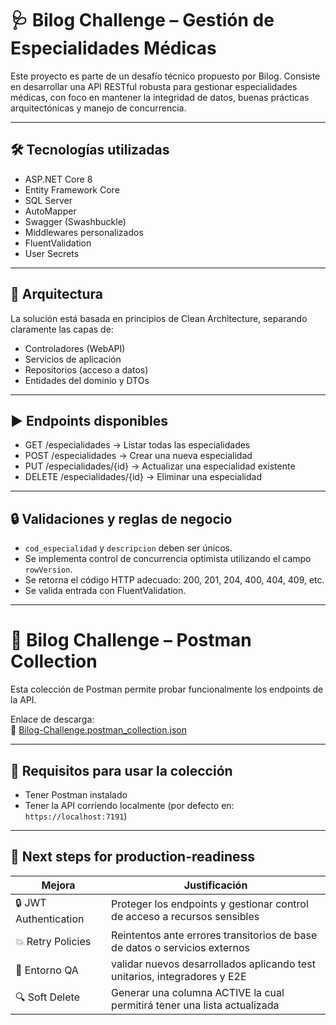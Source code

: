 # 🩺 Bilog Challenge – Gestión de Especialidades Médicas

Este proyecto es parte de un desafío técnico propuesto por Bilog. Consiste en desarrollar una API RESTful robusta para gestionar especialidades médicas, con foco en mantener la integridad de datos, buenas prácticas arquitectónicas y manejo de concurrencia.

---

## 🛠 Tecnologías utilizadas

- ASP.NET Core 8  
- Entity Framework Core  
- SQL Server  
- AutoMapper  
- Swagger (Swashbuckle)  
- Middlewares personalizados  
- FluentValidation  
- User Secrets  

---

## 📐 Arquitectura

La solución está basada en principios de Clean Architecture, separando claramente las capas de:

- Controladores (WebAPI)  
- Servicios de aplicación  
- Repositorios (acceso a datos)  
- Entidades del dominio y DTOs  

---

## ▶️ Endpoints disponibles

- GET /especialidades → Listar todas las especialidades  
- POST /especialidades → Crear una nueva especialidad  
- PUT /especialidades/{id} → Actualizar una especialidad existente  
- DELETE /especialidades/{id} → Eliminar una especialidad  

---

## 🔒 Validaciones y reglas de negocio

- `cod_especialidad` y `descripcion` deben ser únicos.  
- Se implementa control de concurrencia optimista utilizando el campo `rowVersion`.  
- Se retorna el código HTTP adecuado: 200, 201, 204, 400, 404, 409, etc.  
- Se valida entrada con FluentValidation.  

---

# 🚀 Bilog Challenge – Postman Collection

Esta colección de Postman permite probar funcionalmente los endpoints de la API.

Enlace de descarga:  
📄 [Bilog-Challenge.postman_collection.json](https://globant-enterprise-ai.postman.co/workspace/My-Workspace~b9fbbd6e-805c-4cb7-9c0d-726bc609e326/collection/24340576-95ac1702-734a-4eee-afe3-2341613ecada?action=share&creator=24340576)

---

## 🔧 Requisitos para usar la colección

- Tener Postman instalado  
- Tener la API corriendo localmente (por defecto en: `https://localhost:7191`)  

---
## 🚀 Next steps for production-readiness

| Mejora                   | Justificación                                                                 |
|--------------------------|-------------------------------------------------------------------------------- 
| 🔒 JWT Authentication    | Proteger los endpoints y gestionar control de acceso a recursos sensibles     |
| 💥 Retry Policies        | Reintentos ante errores transitorios de base de datos o servicios externos    |
| 🧪 Entorno QA            | validar nuevos desarrollados aplicando test unitarios, integradores y E2E     |
| 🔍 Soft Delete           | Generar una  columna ACTIVE la cual permitirá tener una lista actualizada     |



